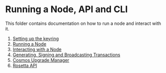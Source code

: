 <!--
order: false
parent:
  order: 5
-->

# Running a Node, API and CLI

This folder contains documentation on how to run a node and interact with it.

1. [Setting up the keyring](./keyring.md)
1. [Running a Node](./run-node.md)
1. [Interacting with a Node](./interact-node.md)
1. [Generating, Signing and Broadcasting Transactions](./txs.md)
1. [Cosmos Upgrade Manager](./cosmovisor.md)
1. [Rosetta API](./rosetta.md)
